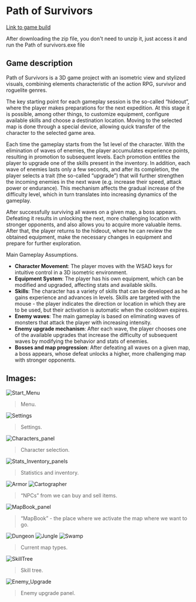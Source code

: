# Path of Survivors
[Link to game build](https://drive.google.com/file/d/1J7qoYeqIriQlaXfTqTHH4p083NInEmi6/view?usp=drive_link)

After downloading the zip file, you don't need to unzip it, just access it and run the Path of survivors.exe file

## Game description
Path of Survivors is a 3D game project with an isometric view and stylized visuals, combining elements characteristic of the action RPG, survivor and roguelite genres.

The key starting point for each gameplay session is the so-called “hideout”, where the player makes preparations for the next expedition. At this stage it is possible, among other things, to customize equipment, configure available skills and choose a destination location. Moving to the selected map is done through a special device, allowing quick transfer of the character to the selected game area.

Each time the gameplay starts from the 1st level of the character. With the elimination of waves of enemies, the player accumulates experience points, resulting in promotion to subsequent levels. Each promotion entitles the player to upgrade one of the skills present in the inventory. In addition, each wave of enemies lasts only a few seconds, and after its completion, the player selects a trait (the so-called “upgrade”) that will further strengthen the incoming enemies in the next wave (e.g. increase their speed, attack power or endurance). This mechanism affects the gradual increase of the difficulty level, which in turn translates into increasing dynamics of the gameplay.

After successfully surviving all waves on a given map, a boss appears. Defeating it results in unlocking the next, more challenging location with stronger opponents, and also allows you to acquire more valuable items. After that, the player returns to the hideout, where he can review the obtained equipment, make the necessary changes in equipment and prepare for further exploration.

Main Gameplay Assumptions.
- **Character Movement**: The player moves with the WSAD keys for intuitive control in a 3D isometric environment.
- **Equipment System**: The player has his own equipment, which can be modified and upgraded, affecting stats and available skills.
- **Skills**: The character has a variety of skills that can be developed as he gains experience and advances in levels. Skills are targeted with the mouse - the player indicates the direction or location in which they are to be used, but their activation is automatic when the cooldown expires.
- **Enemy waves**: The main gameplay is based on eliminating waves of monsters that attack the player with increasing intensity.
- **Enemy upgrade mechanism**: After each wave, the player chooses one of the available upgrades that increase the difficulty of subsequent waves by modifying the behavior and stats of enemies.
- **Bosses and map progression**: After defeating all waves on a given map, a boss appears, whose defeat unlocks a higher, more challenging map with stronger opponents.

## Images:
![Start_Menu](https://github.com/user-attachments/assets/531cd889-8848-4018-b3f8-4f2ad7e962c9)
> Menu.

![Settings](https://github.com/user-attachments/assets/3b8b8aba-fbf9-4bf5-94f6-74f77050937c)
> Settings.

![Characters_panel](https://github.com/user-attachments/assets/b7f38862-9afc-43a5-a6b0-dbd3b9481397)
> Character selection.

![Stats_Inventory_panels](https://github.com/user-attachments/assets/fd4acb98-4100-4dc7-b0af-0a231f01465d)
> Statistics and inventory.

![Armor](https://github.com/user-attachments/assets/7eb04d5f-85d7-4456-b0e3-777775f9405b)
![Cartographer](https://github.com/user-attachments/assets/ab04e92b-20dc-4fcb-b783-22b25f42e588)
> “NPCs” from we can buy and sell items.

![MapBook_panel](https://github.com/user-attachments/assets/f2a1dc31-34af-4556-ae8a-ab586bc82749)
> “MapBook” - the place where we activate the map where we want to go.

![Dungeon](https://github.com/user-attachments/assets/9c1d2ae6-34b4-48d6-b2fe-cb3fef9106c0)
![Jungle](https://github.com/user-attachments/assets/856faba2-2e4b-451b-b73b-e0839cf35122)
![Swamp](https://github.com/user-attachments/assets/e80c2e0f-8e94-4e82-9345-8299b034f9c9)
> Current map types.

![SkillTree](https://github.com/user-attachments/assets/ac87f4c3-124d-4dd9-bff0-6b7c0677b903)
> Skill tree.

![Enemy_Upgrade](https://github.com/user-attachments/assets/cc4b474f-c926-4754-a413-37cc8be2b57e)
> Enemy upgrade panel.


